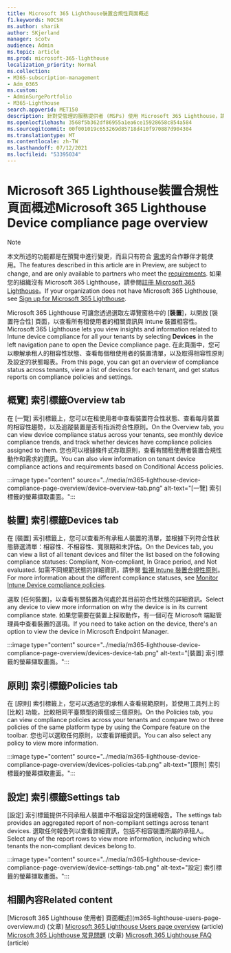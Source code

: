 ```yaml
---
title: Microsoft 365 Lighthouse裝置合規性頁面概述
f1.keywords: NOCSH
ms.author: sharik
author: SKjerland
manager: scotv
audience: Admin
ms.topic: article
ms.prod: microsoft-365-lighthouse
localization_priority: Normal
ms.collection:
- M365-subscription-management
- Adm_O365
ms.custom:
- AdminSurgePortfolio
- M365-Lighthouse
search.appverid: MET150
description: 針對受管理的服務提供者 (MSPs) 使用 Microsoft 365 Lighthouse，請深入瞭解裝置符合性頁面。
ms.openlocfilehash: 3568f5b362df86955a1ea6ce15928658c854a584
ms.sourcegitcommit: 00f001019c653269d85718d410f970887d904304
ms.translationtype: MT
ms.contentlocale: zh-TW
ms.lasthandoff: 07/12/2021
ms.locfileid: "53395034"
---
```

# <a name="microsoft-365-lighthouse-device-compliance-page-overview"></a><span data-ttu-id="29800-103">Microsoft 365 Lighthouse裝置合規性頁面概述</span><span class="sxs-lookup"><span data-stu-id="29800-103">Microsoft 365 Lighthouse Device compliance page overview</span></span>

> [!NOTE]
> <span data-ttu-id="29800-104">本文所述的功能都是在預覽中進行變更，而且只有符合 [需求](m365-lighthouse-requirements.md)的合作夥伴才能使用。</span><span class="sxs-lookup"><span data-stu-id="29800-104">The features described in this article are in Preview, are subject to change, and are only available to partners who meet the [requirements](m365-lighthouse-requirements.md).</span></span> <span data-ttu-id="29800-105">如果您的組織沒有 Microsoft 365 Lighthouse，請參閱[註冊 Microsoft 365 Lighthouse](m365-lighthouse-sign-up.md)。</span><span class="sxs-lookup"><span data-stu-id="29800-105">If your organization does not have Microsoft 365 Lighthouse, see [Sign up for Microsoft 365 Lighthouse](m365-lighthouse-sign-up.md).</span></span>

<span data-ttu-id="29800-106">Microsoft 365 Lighthouse 可讓您透過選取左導覽窗格中的 [**裝置**]，以開啟 [裝置符合性] 頁面，以查看所有租使用者的相關資訊與 Intune 裝置相容性。</span><span class="sxs-lookup"><span data-stu-id="29800-106">Microsoft 365 Lighthouse lets you view insights and information related to Intune device compliance for all your tenants by selecting **Devices** in the left navigation pane to open the Device compliance page.</span></span> <span data-ttu-id="29800-107">在此頁面中，您可以瞭解承租人的相容性狀態、查看每個租使用者的裝置清單，以及取得相容性原則及設定的狀態報表。</span><span class="sxs-lookup"><span data-stu-id="29800-107">From this page, you can get an overview of compliance status across tenants, view a list of devices for each tenant, and get status reports on compliance policies and settings.</span></span>

## <a name="overview-tab"></a><span data-ttu-id="29800-108">概覽] 索引標籤</span><span class="sxs-lookup"><span data-stu-id="29800-108">Overview tab</span></span>  
  
<span data-ttu-id="29800-109">在 [一覽] 索引標籤上，您可以在租使用者中查看裝置符合性狀態、查看每月裝置的相容性趨勢，以及追蹤裝置是否有指派符合性原則。</span><span class="sxs-lookup"><span data-stu-id="29800-109">On the Overview tab, you can view device compliance status across your tenants, see monthly device compliance trends, and track whether devices have compliance policies assigned to them.</span></span> <span data-ttu-id="29800-110">您也可以根據條件式存取原則，查看有關租使用者裝置合規性動作和需求的資訊。</span><span class="sxs-lookup"><span data-stu-id="29800-110">You can also view information on tenant device compliance actions and requirements based on Conditional Access policies.</span></span>

:::image type="content" source="../media/m365-lighthouse-device-compliance-page-overview/device-overview-tab.png" alt-text="[一覽] 索引標籤的螢幕擷取畫面。":::

## <a name="devices-tab"></a><span data-ttu-id="29800-112">裝置] 索引標籤</span><span class="sxs-lookup"><span data-stu-id="29800-112">Devices tab</span></span>

<span data-ttu-id="29800-113">在 [裝置] 索引標籤上，您可以查看所有承租人裝置的清單，並根據下列符合性狀態篩選清單：相容性、不相容性、寬限期和未評估。</span><span class="sxs-lookup"><span data-stu-id="29800-113">On the Devices tab, you can view a list of all tenant devices and filter the list based on the following compliance statuses: Compliant, Non-compliant, In Grace period, and Not evaluated.</span></span> <span data-ttu-id="29800-114">如需不同規範狀態的詳細資訊，請參閱 [監視 Intune 裝置合規性原則](/mem/intune/protect/compliance-policy-monitor)。</span><span class="sxs-lookup"><span data-stu-id="29800-114">For more information about the different compliance statuses, see [Monitor Intune Device compliance policies](/mem/intune/protect/compliance-policy-monitor).</span></span>

<span data-ttu-id="29800-115">選取 [任何裝置]，以查看有關裝置為何處於其目前符合性狀態的詳細資訊。</span><span class="sxs-lookup"><span data-stu-id="29800-115">Select any device to view more information on why the device is in its current compliance state.</span></span> <span data-ttu-id="29800-116">如果您需要在裝置上採取動作，有一個可在 Microsoft 端點管理員中查看裝置的選項。</span><span class="sxs-lookup"><span data-stu-id="29800-116">If you need to take action on the device, there's an option to view the device in Microsoft Endpoint Manager.</span></span>

:::image type="content" source="../media/m365-lighthouse-device-compliance-page-overview/devices-device-tab.png" alt-text="[裝置] 索引標籤的螢幕擷取畫面。":::

## <a name="policies-tab"></a><span data-ttu-id="29800-118">原則] 索引標籤</span><span class="sxs-lookup"><span data-stu-id="29800-118">Policies tab</span></span>

<span data-ttu-id="29800-119">在 [原則] 索引標籤上，您可以透過您的承租人查看規範原則，並使用工具列上的 [比較] 功能，比較相同平臺類型的兩個或三個原則。</span><span class="sxs-lookup"><span data-stu-id="29800-119">On the Policies tab, you can view compliance policies across your tenants and compare two or three policies of the same platform type by using the Compare feature on the toolbar.</span></span> <span data-ttu-id="29800-120">您也可以選取任何原則，以查看詳細資訊。</span><span class="sxs-lookup"><span data-stu-id="29800-120">You can also select any policy to view more information.</span></span>

:::image type="content" source="../media/m365-lighthouse-device-compliance-page-overview/devices-policies-tab.png" alt-text="[原則] 索引標籤的螢幕擷取畫面。":::

## <a name="settings-tab"></a><span data-ttu-id="29800-122">設定] 索引標籤</span><span class="sxs-lookup"><span data-stu-id="29800-122">Settings tab</span></span>

<span data-ttu-id="29800-123">[設定] 索引標籤提供不同承租人裝置中不相容設定的匯總報告。</span><span class="sxs-lookup"><span data-stu-id="29800-123">The settings tab provides an aggregated report of non-compliant settings across tenant devices.</span></span> <span data-ttu-id="29800-124">選取任何報告列以查看詳細資訊，包括不相容裝置所屬的承租人。</span><span class="sxs-lookup"><span data-stu-id="29800-124">Select any of the report rows to view more information, including which tenants the non-compliant devices belong to.</span></span>

:::image type="content" source="../media/m365-lighthouse-device-compliance-page-overview/device-settings-tab.png" alt-text="設定] 索引標籤的螢幕擷取畫面。":::

## <a name="related-content"></a><span data-ttu-id="29800-126">相關內容</span><span class="sxs-lookup"><span data-stu-id="29800-126">Related content</span></span>

<span data-ttu-id="29800-127">[Microsoft 365 Lighthouse 使用者] 頁面概述](m365-lighthouse-users-page-overview.md) (文章) </span><span class="sxs-lookup"><span data-stu-id="29800-127">[Microsoft 365 Lighthouse Users page overview](m365-lighthouse-users-page-overview.md) (article)</span></span>\
<span data-ttu-id="29800-128">[Microsoft 365 Lighthouse 常見問題](m365-lighthouse-faq.yml) (文章) </span><span class="sxs-lookup"><span data-stu-id="29800-128">[Microsoft 365 Lighthouse FAQ](m365-lighthouse-faq.yml) (article)</span></span>
